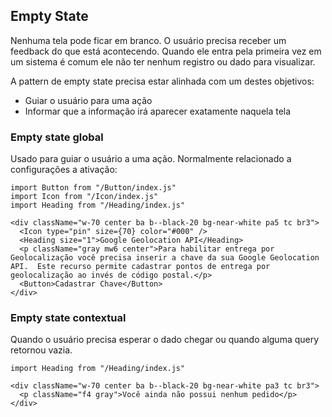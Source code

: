 ## Empty State

Nenhuma tela pode ficar em branco. O usuário precisa receber um feedback do que está acontecendo. Quando ele entra pela primeira vez em um sistema é comum ele não ter nenhum registro ou dado para visualizar.

A pattern de empty state precisa estar alinhada com um destes objetivos:
- Guiar o usuário para uma ação
- Informar que a informação irá aparecer exatamente naquela tela

### Empty state global

Usado para guiar o usuário a uma ação. Normalmente relacionado a configurações a ativação:

```
import Button from "/Button/index.js"
import Icon from "/Icon/index.js"
import Heading from "/Heading/index.js"

<div className="w-70 center ba b--black-20 bg-near-white pa5 tc br3">
  <Icon type="pin" size={70} color="#000" />
  <Heading size="1">Google Geolocation API</Heading>
  <p className="gray mw6 center">Para habilitar entrega por Geolocalização você precisa inserir a chave da sua Google Geolocation API.	Este recurso permite cadastrar pontos de entrega por geolocalização ao invés de código postal.</p>
  <Button>Cadastrar Chave</Button>
</div>
```
### Empty state contextual

Quando o usuário precisa esperar o dado chegar ou quando alguma query retornou vazia.

```
import Heading from "/Heading/index.js"

<div className="w-70 center ba b--black-20 bg-near-white pa3 tc br3">
  <p className="f4 gray">Você ainda não possui nenhum pedido</p>
</div>
```
